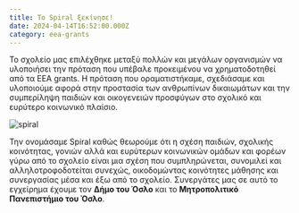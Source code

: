 ```yaml
---
title: Το Spiral ξεκίνησε!
date: 2024-04-14T16:52:00.000Z
category: eea-grants
---
```

Το σχολείο μας επιλέχθηκε μεταξύ πολλών και μεγάλων οργανισμών να υλοποιήσει  την πρόταση που υπέβαλε προκειμένου να  χρηματοδοτηθεί από τα ΕΕΑ grants. Η πρόταση που οραματιστήκαμε, σχεδιάσαμε και υλοποιούμε αφορά στην προστασία των ανθρωπίνων δικαιωμάτων και την συμπερίληψη παιδιών και οικογενειών προσφύγων στο σχολικό και ευρύτερο κοινωνικό πλαίσιο.



![spiral](/images/uploads/spiral.png)

Την ονομάσαμε Spiral καθώς θεωρούμε ότι η σχέση παιδιών, σχολικής κοινότητας, γονιών αλλά και ευρύτερων κοινωνικών ομάδων και φορέων γύρω από το σχολείο  είναι μια σχέση που συμπληρώνεται,  συνομιλεί και  αλληλοτροφοδοτείται συνεχώς, οικοδομώντας κοινότητες μάθησης και συνεργασίας μέσα και έξω από το σχολείο.   Συνεργάτες μας σε αυτό το εγχείρημα έχουμε τον **Δήμο του Όσλο** και το **Μητροπολιτικό Πανεπιστήμιο του Όσλο**.
